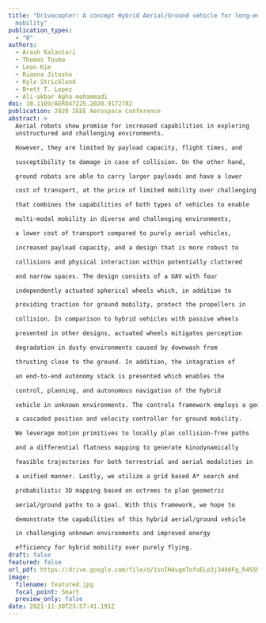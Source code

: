 ```yaml
---
title: "Drivocopter: A concept Hybrid Aerial/Ground vehicle for long-endurance
  mobility"
publication_types:
  - "0"
authors:
  - Arash Kalantari
  - Thomas Touma
  - Leon Kim
  - Rianna Jitosho
  - Kyle Strickland
  - Brett T. Lopez
  - Ali-akbar Agha-mohammadi
doi: 10.1109/AERO47225.2020.9172782
publication: 2020 IEEE Aerospace Conference
abstract: >
  Aerial robots show promise for increased capabilities in exploring
  unstructured and challenging environments.

  However, they are limited by payload capacity, flight times, and

  susceptibility to damage in case of collision. On the other hand,

  ground robots are able to carry larger payloads and have a lower

  cost of transport, at the price of limited mobility over challenging terrain. This paper presents a hybrid aerial/ground vehicle

  that combines the capabilities of both types of vehicles to enable

  multi-modal mobility in diverse and challenging environments,

  a lower cost of transport compared to purely aerial vehicles,

  increased payload capacity, and a design that is more robust to

  collisions and physical interaction within potentially cluttered

  and narrow spaces. The design consists of a UAV with four

  independently actuated spherical wheels which, in addition to

  providing traction for ground mobility, protect the propellers in

  collision. In comparison to hybrid vehicles with passive wheels

  presented in other designs, actuated wheels mitigates perception

  degradation in dusty environments caused by downwash from

  thrusting close to the ground. In addition, the integration of

  an end-to-end autonomy stack is presented which enables the

  control, planning, and autonomous navigation of the hybrid

  vehicle in unknown environments. The controls framework employs a geometric tracking controller for aerial trajectories and

  a cascaded position and velocity controller for ground mobility.

  We leverage motion primitives to locally plan collision-free paths

  and a differential flatness mapping to generate kinodynamically

  feasible trajectories for both terrestrial and aerial modalities in

  a unified manner. Lastly, we utilize a grid based A* search and

  probabilistic 3D mapping based on octrees to plan geometric

  aerial/ground paths to a goal. With this framework, we hope to

  demonstrate the capabilities of this hybrid aerial/ground vehicle

  in challenging unknown environments and improved energy

  efficiency for hybrid mobility over purely flying.
draft: false
featured: false
url_pdf: https://drive.google.com/file/d/1snIHAvgmTofoELo3j34k0Fg_R4S5RoCp/view?usp=sharing
image:
  filename: featured.jpg
  focal_point: Smart
  preview_only: false
date: 2021-11-30T23:57:41.191Z
---
```


